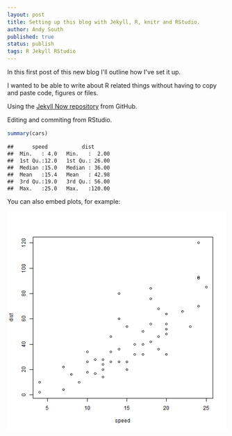 ```yaml
---
layout: post
title: Setting up this blog with Jekyll, R, knitr and RStudio.
author: Andy South
published: true
status: publish
tags: R Jekyll RStudio
---
```

 
In this first post of this new blog I'll outline how I've set it up.
 
I wanted to be able to write about R related things without having to copy and paste code, figures or files.
 
 
 
Using the [Jekyll Now repository](https://github.com/barryclark/jekyll-now) from GitHub.
 
Editing and commiting from RStudio.
 

```r
summary(cars)
```

```
##      speed           dist       
##  Min.   : 4.0   Min.   :  2.00  
##  1st Qu.:12.0   1st Qu.: 26.00  
##  Median :15.0   Median : 36.00  
##  Mean   :15.4   Mean   : 42.98  
##  3rd Qu.:19.0   3rd Qu.: 56.00  
##  Max.   :25.0   Max.   :120.00
```
 
You can also embed plots, for example:
 
![plot of chunk unnamed-chunk-2](/figures/unnamed-chunk-2-1.png) 
 

